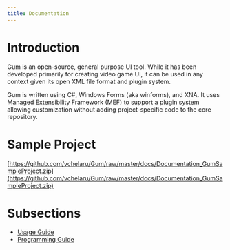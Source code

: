 ```yaml
---
title: Documentation
---
```


# Introduction

Gum is an open-source, general purpose UI tool.  While it has been developed primarily for creating video game UI, it can be used in any context given its open XML file format and plugin system.

Gum is written using C#, Windows Forms (aka winforms), and XNA.  It uses Managed Extensibility Framework (MEF) to support a plugin system allowing customization without adding project-specific code to the core repository.

# Sample Project

[https://github.com/vchelaru/Gum/raw/master/docs/Documentation_GumSampleProject.zip](https://github.com/vchelaru/Gum/raw/master/docs/Documentation_GumSampleProject.zip)

# Subsections

* [Usage Guide](Usage%20Guide)
* [Programming Guide](_programming/Programming%20Guide.md)
